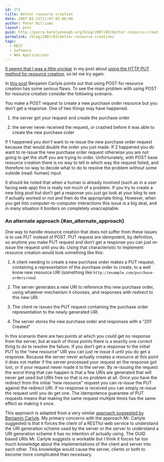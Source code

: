 ```yaml
---
id: 271
title: Better resource creation
date: 2007-03-21T11:07:02-06:00
author: Peter Williams
layout: post
guid: http://pezra.barelyenough.org/blog/2007/03/better-resource-creation/
permalink: /blog/2007/03/better-resource-creation/
tags:
  - REST
  - Software
  - Web Applications
---
```

[It seems that I was a little unclear](http://www.innoq.com/blog/st/2007/03/20/deprecating_post_or_maybe_not.html) in my post about [using the HTTP PUT method for resource creation](http://pezra.barelyenough.org/blog/2007/03/deprecating-post/), so let me try again.

In [this post](http://soundadvice.id.au/blog/2007/03/18#deprecatingPOST) Benjamin Carlyle points out that using POST for resource creation has some serious flaws. To see the main problem with using POST for resource creation consider the following scenario.

You make a POST request to create a new purchase order resource but you don&#8217;t get a response. One of two things may have happened.

  1. the server got your request and create the purchase order

  2. the server never received the request, or crashed before it was able to create the new purchase order

If 1 happened you _don&#8217;t_ want to re-issue the new purchase order request because that would double the order you just made. If 2 happened you _do_ want to re-issue the new purchase order request otherwise you are not going to get the stuff you are trying to order. Unfortunately, with POST base resource creation there is no way to tell in which way the request failed, and therefore no way to decide what to do to resolve the problem without some outside (read: human) input.

It should be noted that when a human is already involved (such as in a user facing web app) this is really not much of a problem. If you try to create a new blog post but don&#8217;t get a response you just go look at your blog to see if actually worked or not and then do the appropriate thing. However, when you get into computer-to-computer interactions this issue is a big deal, and in many situation it borders on completely unacceptable.

### An alternate approach {#an_alternate_approach}

One way to handle resource creation that does not suffer from these issues is to use PUT instead of POST. PUT request are idempotent, by definition, so anytime you make PUT request and don&#8217;t get a response you can just re-issue the request until you do. Using that characteristic to implement resource creation would look something like this:

  1. A client needing to create a new purchase order makes a PUT request, containing a representation of the purchase order to create, to a well know new resource URI (something like `http://example.com/purchase-orders/new`)

  2. The server generates a new URI to reference this new purchase order, using whatever mechanism it chooses, and responses with redirect to this new URI.

  3. The client re-issues the PUT request containing the purchase order representation to the newly generated URI.

  4. The server stores the new purchase order and responses with a &#8220;201 Created&#8221;

In this scenario there are two points at which you could get no response from the server, but at each of those points there is a exactly one correct thing to do to resolve the failure. If you don&#8217;t get a response to the initial PUT to the &#8220;new resource&#8221; URI you can just re-issue it until you do get a response. Because the server never actually creates a resource at this point it does not matter if the server processed your request an the response got lost, or if your request never made it to the server. By re-issuing the request the worst thing that can happen is that a few URIs are generated that will never get used but URIs free so that is no problem at all. Once you have the redirect from the initial &#8220;new resource&#8221; request you can re-issue the PUT against the redirect URI. If no response is received you can simply re-issue the request until you do get one. The idempotence guarantee of PUT requests means that making the same request multiple times has the same effect as making it once.

This approach is adapted from a very similar [approach suggested by Benjamin Carlyle](http://soundadvice.id.au/blog/2007/03/18#deprecatingPOST). My primary concerns with the approach Mr. Carlyle suggested is that it forces the client of a RESTful web service to understand the URI generation scheme used by the server or the server to understand a URI generation scheme it has no intention of actually using. The GUID based URIs Mr. Carlyle suggests is workable but I think it forces far too much knowledge about the implementations of the client and server into each other. This knowledge would cause the server, clients or both to become more complicated than necessary.